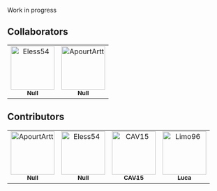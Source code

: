 Work in progress

## Collaborators

<!-- readme: collaborators -start -->
<table>
<tr>
    <td align="center">
        <a href="https://github.com/Eless54">
            <img src="https://avatars.githubusercontent.com/u/32436964?v=4" width="100;" alt="Eless54"/>
            <br />
            <sub><b>Null</b></sub>
        </a>
    </td>
    <td align="center">
        <a href="https://github.com/ApourtArtt">
            <img src="https://avatars.githubusercontent.com/u/47370292?v=4" width="100;" alt="ApourtArtt"/>
            <br />
            <sub><b>Null</b></sub>
        </a>
    </td></tr>
</table>
<!-- readme: collaborators -end -->

## Contributors

<!-- readme: contributors -start -->
<table>
<tr>
    <td align="center">
        <a href="https://github.com/ApourtArtt">
            <img src="https://avatars.githubusercontent.com/u/47370292?v=4" width="100;" alt="ApourtArtt"/>
            <br />
            <sub><b>Null</b></sub>
        </a>
    </td>
    <td align="center">
        <a href="https://github.com/Eless54">
            <img src="https://avatars.githubusercontent.com/u/32436964?v=4" width="100;" alt="Eless54"/>
            <br />
            <sub><b>Null</b></sub>
        </a>
    </td>
    <td align="center">
        <a href="https://github.com/CAV15">
            <img src="https://avatars.githubusercontent.com/u/156431526?v=4" width="100;" alt="CAV15"/>
            <br />
            <sub><b>CAV15</b></sub>
        </a>
    </td>
    <td align="center">
        <a href="https://github.com/Limo96">
            <img src="https://avatars.githubusercontent.com/u/1770735?v=4" width="100;" alt="Limo96"/>
            <br />
            <sub><b>Luca</b></sub>
        </a>
    </td></tr>
</table>
<!-- readme: contributors -end -->
